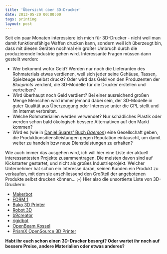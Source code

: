 ```yaml
---
title: 'Übersicht über 3D-Drucker'
date: 2013-05-20 00:00:00 
tags: printing
layout: post
---
```

Seit ein paar Monaten interessiere ich mich für 3D-Drucker - nicht weil man damit funktionsfähige Waffen
drucken kann, sondern weil ich überzeugt bin, dass mit diesen Geräten nochmal ein großer Umbruch durch die
produzierende Industrie gehen wird. Interessante Fragen müssen dann gestellt werden:

* Wer bekommt wofür Geld? Werden nur noch die Lieferanten des Rohmaterials etwas verdienen, weil sich jeder seine Gehäuse, Tassen, Spielzeuge selbst druckt? Oder wird das Geld von den Produzenten der *Blueprints* verdient, die 3D-Modelle für die Drucker erstellen und vertreiben?
* Wird überhaupt noch Geld verdient? Bei einer ausreichend großen Menge Menschen wird immer jemand dabei sein, der 3D-Modelle in guter Qualität aus Überzeugung oder Interesse unter die GPL stellt und im Internet verbreitet.
* Welche Rohmaterialien werden verwendet? Nur schädliches Plastik oder werden schon bald ökologisch bessere Alternativen auf den Markt kommen?
* Wird es (wie in [Daniel Suarez' Buch *Daemon*](/daemon-von-daniel-suarez/)) eine Gesellschaft geben, die Produktionsdienstleistungen gegen Reputation eintauscht, um damit weiter zu handeln bzw neue Dienstleistungen zu erhalten?

Wie auch immer das ausgehen wird, ich will hier eine Liste der aktuell interessantesten Projekte
zusammentragen. Die meisten davon sind auf Kickstarter gestartet, und nicht als großes Industrieprojekt.
Welcher Unternehmer hat schon ein Interesse daran, seinen Kunden ein Produkt zu verkaufen, mit dem sie 
anschliessend den Großteil der angebotenen Produkte selbst drucken können... ;-) Hier also die unsortierte
Liste von 3D-Druckern:

* [Makerbot][0]
* [FORM 1][1]
* [Buko 3D Printer][2]
* [Robot 3D][3]
* [b9creator][4]
* [rigidbot][5]
* [OpenBeam Kossel][6]
* [PrismX OpenSource 3D Printer][7]

**Habt ihr euch schon einen 3D-Drucker besorgt? Oder wartet ihr noch auf bessere Preise, andere 
Materialien oder etwas anderes?**

[0]: http://www.makerbot.com/
[1]: http://www.kickstarter.com/projects/formlabs/form-1-an-affordable-professional-3d-printer?ref=live
[2]: http://www.kickstarter.com/projects/deezmaker/buko-3d-printer-raising-the-bar-of-open-source-3d?ref=live
[3]: http://www.kickstarter.com/projects/1682938109/robo-3d-printer?ref=live
[4]: http://www.kickstarter.com/projects/b9creations/b9creator-a-high-resolution-3d-printer?ref=search
[5]: http://www.kickstarter.com/projects/1650950769/rigidbot-3d-printer?ref=search
[6]: http://www.kickstarter.com/projects/ttstam/openbeam-kossel-pro-a-new-type-of-3d-printer?ref=search
[7]: http://www.kickstarter.com/projects/575684524/prismx-open-source-3d-printer?ref=search
